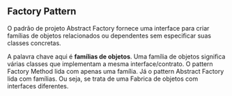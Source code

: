 ## Factory Pattern

O padrão de projeto Abstract Factory fornece uma interface para criar famílias de objetos relacionados ou dependentes sem especificar suas classes concretas.

A palavra chave aqui é **famílias de objetos**. Uma família de objetos significa várias classes que implementam a mesma interface/contrato. O pattern Factory 
Method lida com apenas uma família. Já o pattern Abstract Factory lida com famílias. Ou seja, se trata de uma Fabrica de objetos com interfaces diferentes.
